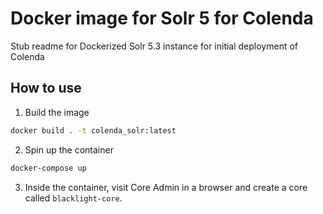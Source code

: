 # Docker image for Solr 5 for Colenda

Stub readme for Dockerized Solr 5.3 instance for initial deployment of Colenda

## How to use

1. Build the image
```bash
docker build . -t colenda_solr:latest
```
2. Spin up the container
```bash
docker-compose up
```

3. Inside the container, visit Core Admin in a browser and create a core called `blacklight-core`.
